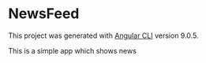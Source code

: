 # NewsFeed

This project was generated with [Angular CLI](https://github.com/angular/angular-cli) version 9.0.5.

This is a simple app which shows news
